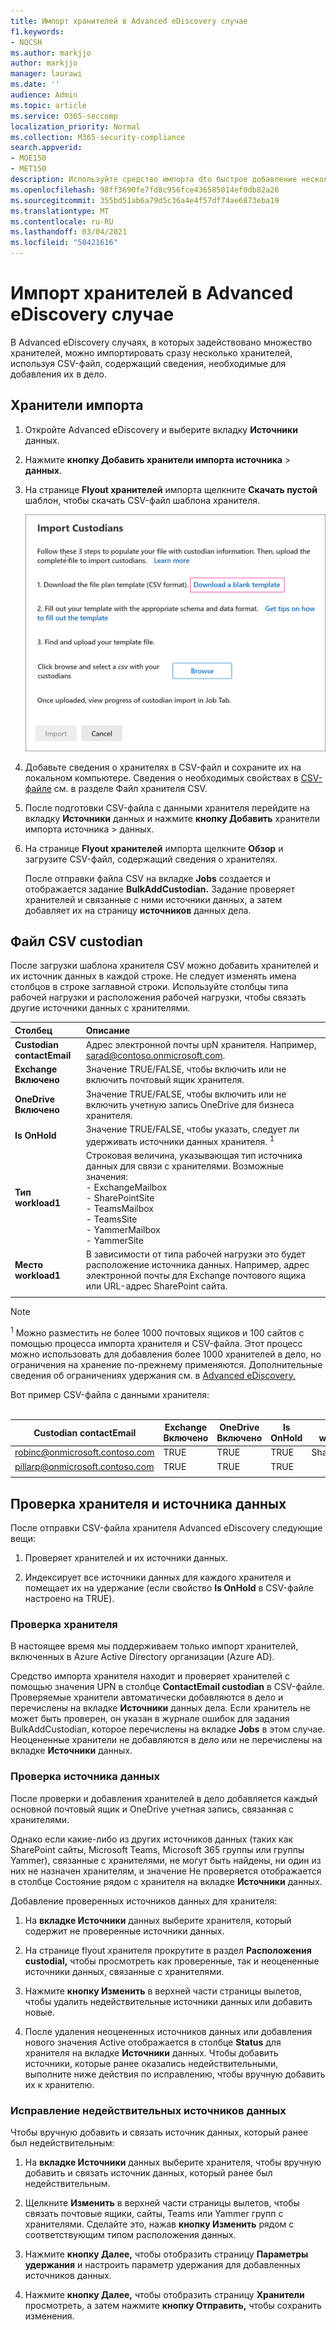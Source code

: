 ```yaml
---
title: Импорт хранителей в Advanced eDiscovery случае
f1.keywords:
- NOCSH
ms.author: markjjo
author: markjjo
manager: laurawi
ms.date: ''
audience: Admin
ms.topic: article
ms.service: O365-seccomp
localization_priority: Normal
ms.collection: M365-security-compliance
search.appverid:
- MOE150
- MET150
description: Используйте средство импорта dto быстрое добавление нескольких хранителей и связанных с ними источников данных в случае Advanced eDiscovery.
ms.openlocfilehash: 98ff3690fe7fd8c956fce436585014ef0db82a26
ms.sourcegitcommit: 355bd51ab6a79d5c36a4e4f57df74ae6873eba19
ms.translationtype: MT
ms.contentlocale: ru-RU
ms.lasthandoff: 03/04/2021
ms.locfileid: "50421616"
---
```

# <a name="import-custodians-to-an-advanced-ediscovery-case"></a>Импорт хранителей в Advanced eDiscovery случае

В Advanced eDiscovery случаях, в которых задействовано множество хранителей, можно импортировать сразу несколько хранителей, используя CSV-файл, содержащий сведения, необходимые для добавления их в дело.

## <a name="import-custodians"></a>Хранители импорта

1. Откройте Advanced eDiscovery и выберите вкладку **Источники** данных.

2. Нажмите **кнопку Добавить хранители импорта источника**  >  **данных**.

3. На странице **Flyout хранителей** импорта щелкните **Скачать пустой** шаблон, чтобы скачать CSV-файл шаблона хранителя.

   ![Скачайте шаблон CSV со страницы flyout хранителей импорта](../media/ImportCustodians1.png)

4. Добавьте сведения о хранителях в CSV-файл и сохраните их на локальном компьютере. Сведения о необходимых свойствах в [CSV-файле](#custodian-csv-file) см. в разделе Файл хранителя CSV.

5. После подготовки CSV-файла с данными хранителя перейдите на вкладку **Источники** данных и нажмите **кнопку Добавить** хранители импорта источника  >   данных.

6. На странице **Flyout хранителей** импорта щелкните **Обзор** и загрузите CSV-файл, содержащий сведения о хранителях.

   После отправки файла CSV на вкладке **Jobs** создается и отображается задание **BulkAddCustodian.** Задание проверяет хранителей и связанные с ними источники данных, а затем добавляет их на страницу **источников** данных дела.

## <a name="custodian-csv-file"></a>Файл CSV custodian

После загрузки шаблона хранителя CSV можно добавить хранителей и их источник данных в каждой строке. Не следует изменять имена столбцов в строке заглавной строки. Используйте столбцы типа рабочей нагрузки и расположения рабочей нагрузки, чтобы связать другие источники данных с хранителями.

| Столбец|Описание|
|:------- |:------------------------------------------------------------|
|**Custodian contactEmail**     |Адрес электронной почты upN хранителя. Например, sarad@contoso.onmicrosoft.com.           |
|**Exchange Включено** | Значение TRUE/FALSE, чтобы включить или не включить почтовый ящик хранителя.      |
|**OneDrive Включено** | Значение TRUE/FALSE, чтобы включить или не включить учетную запись OneDrive для бизнеса хранителя. |
|**Is OnHold**        | Значение TRUE/FALSE, чтобы указать, следует ли удерживать источники данных хранителя. <sup>1</sup>     |
|**Тип workload1**         |Строковая величина, указывающая тип источника данных для связи с хранителями. Возможные значения: <br/>- ExchangeMailbox<br/> - SharePointSite<br/>- TeamsMailbox<br/>- TeamsSite<br/> - YammerMailbox<br/>- YammerSite |
|**Место workload1**     | В зависимости от типа рабочей нагрузки это будет расположение источника данных. Например, адрес электронной почты для Exchange почтового ящика или URL-адрес SharePoint сайта. |
|||

> [!NOTE]
> <sup>1</sup> Можно разместить не более 1000 почтовых ящиков и 100 сайтов с помощью процесса импорта хранителя и CSV-файла. Этот процесс можно использовать для добавления более 1000 хранителей в дело, но ограничения на хранение по-прежнему применяются. Дополнительные сведения об ограничениях удержания см. в [Advanced eDiscovery.](limits-ediscovery20.md#hold-limits)

Вот пример CSV-файла с данными хранителя:<br/><br/>

|Custodian contactEmail      | Exchange Включено | OneDrive Включено | Is OnHold | Тип workload1 | Место workload1             |
| ----------------- | ---------------- | ---------------- | --------- | -------------- | ------------------------------ |
|robinc@onmicrosoft.contoso.com | TRUE             | TRUE             | TRUE      | SharePointSite | https://contoso.sharepoint.com |
|pillarp@onmicrosoft.contoso.com | TRUE             | TRUE             | TRUE      | |  |
||||||

## <a name="custodian-and-data-source-validation"></a>Проверка хранителя и источника данных

После отправки CSV-файла хранителя Advanced eDiscovery следующие вещи:

1. Проверяет хранителей и их источники данных.

2. Индексирует все источники данных для каждого хранителя и помещает их на удержание (если свойство **Is OnHold** в CSV-файле настроено на TRUE).

### <a name="custodian-validation"></a>Проверка хранителя

В настоящее время мы поддерживаем только импорт хранителей, включенных в Azure Active Directory организации (Azure AD).

Средство импорта хранителя находит и проверяет хранителей с помощью значения UPN в столбце **ContactEmail custodian** в CSV-файле. Проверяемые хранители автоматически добавляются в дело и перечислены на вкладке **Источники** данных дела. Если хранитель не может быть проверен, он указан в журнале ошибок для задания BulkAddCustodian, которое перечислены на вкладке **Jobs** в этом случае. Неоцененные хранители не добавляются в дело или не перечислены на вкладке **Источники** данных.

### <a name="data-source-validation"></a>Проверка источника данных

После проверки и добавления хранителей в дело добавляется каждый основной почтовый ящик и OneDrive учетная запись, связанная с хранителями.

Однако если какие-либо из других источников данных (таких как SharePoint сайты, Microsoft Teams, Microsoft 365 группы или группы Yammer), связанные с хранителями, не могут быть найдены, ни  один из них не  назначен хранителям, и значение Не проверяется отображается в столбце Состояние рядом с хранителя на вкладке **Источники** данных.

Добавление проверенных источников данных для хранителя:

1. На **вкладке Источники** данных выберите хранителя, который содержит не проверенные источники данных.

2. На странице flyout хранителя прокрутите в раздел **Расположения custodial,** чтобы просмотреть как проверенные, так и неоцененные источники данных, связанные с хранителями.

3. Нажмите **кнопку Изменить** в верхней части страницы вылетов, чтобы удалить недействительные источники данных или добавить новые.

4. После удаления неоцененных источников данных или добавления  нового значения Active отображается в столбце **Status** для хранителя на вкладке **Источники** данных. Чтобы добавить источники, которые ранее оказались недействительными, выполните ниже действия по исправлению, чтобы вручную добавить их к хранителю.

### <a name="remediating-invalid-data-sources"></a>Исправление недействительных источников данных

Чтобы вручную добавить и связать источник данных, который ранее был недействительным:

1. На **вкладке Источники** данных выберите хранителя, чтобы вручную добавить и связать источник данных, который ранее был недействительным.

2. Щелкните **Изменить** в верхней части страницы вылетов, чтобы связать почтовые ящики, сайты, Teams или Yammer групп с хранителями. Сделайте это, нажав **кнопку Изменить** рядом с соответствующим типом расположения данных.

3. Нажмите **кнопку Далее,** чтобы отобразить страницу **Параметры удержания** и настроить параметр удержания для добавленных источников данных.

4. Нажмите **кнопку Далее,** чтобы отобразить страницу **Хранители** просмотреть, а затем нажмите **кнопку Отправить,** чтобы сохранить изменения.
